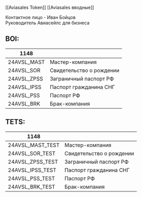 [[Aviasales Token]]
[[Aviasales вводные]]

Контактное лицо - Иван Бойцов  
Руководитель Авиасейлс для бизнеса
## BOI:
| 1148        |                          |
| ----------- | ------------------------ |
| 24AVSL_MAST | Мастер-компания          |
| 24AVSL_SOR  | Свидетельство о рождении |
| 24AVSL_ZPSS | Заграничный паспорт РФ   |
| 24AVSL_IPSS | Паспорт гражданина СНГ   |
| 24AVSL_PSS  | Паспорт РФ               |
| 24AVSL_BRK  | Брак-компания            |
## TETS:

| 1148             |                          |
| ---------------- | ------------------------ |
| 24AVSL_MAST_TEST | Мастер-компания          |
| 24AVSL_SOR_TEST  | Свидетельство о рождении |
| 24AVSL_ZPSS_TEST | Заграничный паспорт РФ   |
| 24AVSL_IPSS_TEST | Паспорт гражданина СНГ   |
| 24AVSL_PSS_TEST  | Паспорт РФ               |
| 24AVSL_BRK_TEST  | Брак-компания            |
